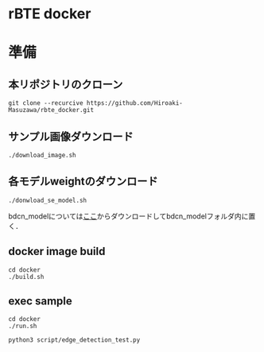 # rBTE docker

# 準備
## 本リポジトリのクローン
```
git clone --recurcive https://github.com/Hiroaki-Masuzawa/rbte_docker.git
```

## サンプル画像ダウンロード
```
./download_image.sh
```

## 各モデルweightのダウンロード
```
./donwload_se_model.sh
```
bdcn_modelについては[ここ](https://drive.google.com/file/d/1CmDMypSlLM6EAvOt5yjwUQ7O5w-xCm1n/view?usp=sharing)からダウンロードしてbdcn_modelフォルダ内に置く．

## docker image build
```
cd docker
./build.sh
```

## exec sample
```
cd docker
./run.sh
```
```
python3 script/edge_detection_test.py 
```
